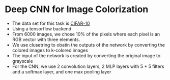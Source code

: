 # Deep CNN for Image Colorization

- The data set for this task is [CIFAR-10](http://www.cs.toronto.edu/~kriz/cifar-10-python.tar.gz)
- Using a tensorflow backend
- From 6000 images, we chose 10% of the pixels where each pixel is an RGB vector with three elements.
- We use clusetring to obatin the outputs of the network by converting the colored images to k-colored images
- The input of the network is created by converting the original image to grayscale
- For the CNN, we use 2 convolution layers, 2 MLP layers with 5 * 5 filters and a softmax layer, and one max pooling layer
